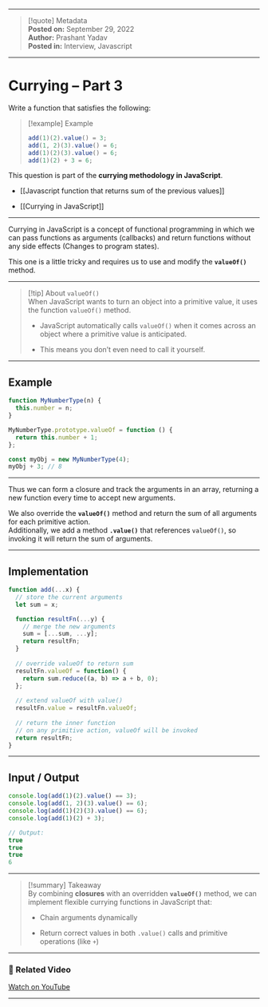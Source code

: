 
---

> [!quote] Metadata  
> **Posted on:** September 29, 2022  
> **Author:** Prashant Yadav  
> **Posted in:** Interview, Javascript

---

# Currying – Part 3

Write a function that satisfies the following:

> [!example] Example
> 
> ```javascript
> add(1)(2).value() = 3; 
> add(1, 2)(3).value() = 6; 
> add(1)(2)(3).value() = 6; 
> add(1)(2) + 3 = 6;
> ```

This question is part of the **currying methodology in JavaScript**.

- [[Javascript function that returns sum of the previous values]]
    
- [[Currying in JavaScript]]
    

---

Currying in JavaScript is a concept of functional programming in which we can pass functions as arguments (callbacks) and return functions without any side effects (Changes to program states).

This one is a little tricky and requires us to use and modify the **`valueOf()`** method.

---

> [!tip] About `valueOf()`  
> When JavaScript wants to turn an object into a primitive value, it uses the function `valueOf()` method.
> 
> - JavaScript automatically calls `valueOf()` when it comes across an object where a primitive value is anticipated.
>     
> - This means you don’t even need to call it yourself.
>     

---

## Example

```javascript
function MyNumberType(n) {
  this.number = n;
}

MyNumberType.prototype.valueOf = function () {
  return this.number + 1;
};

const myObj = new MyNumberType(4);
myObj + 3; // 8
```

---

Thus we can form a closure and track the arguments in an array, returning a new function every time to accept new arguments.

We also override the **`valueOf()`** method and return the sum of all arguments for each primitive action.  
Additionally, we add a method **`.value()`** that references `valueOf()`, so invoking it will return the sum of arguments.

---

## Implementation

```javascript
function add(...x) {
  // store the current arguments
  let sum = x;

  function resultFn(...y) {
    // merge the new arguments
    sum = [...sum, ...y];
    return resultFn;
  }
  
  // override valueOf to return sum
  resultFn.valueOf = function() {
    return sum.reduce((a, b) => a + b, 0);
  };
  
  // extend valueOf with value()
  resultFn.value = resultFn.valueOf;
  
  // return the inner function
  // on any primitive action, valueOf will be invoked
  return resultFn;
}
```

---

## Input / Output

```javascript
console.log(add(1)(2).value() == 3); 
console.log(add(1, 2)(3).value() == 6); 
console.log(add(1)(2)(3).value() == 6); 
console.log(add(1)(2) + 3);

// Output:
true
true
true
6
```

---

> [!summary] Takeaway  
> By combining **closures** with an overridden **`valueOf()`** method, we can implement flexible currying functions in JavaScript that:
> 
> - Chain arguments dynamically
>     
> - Return correct values in both `.value()` calls and primitive operations (like `+`)
>     

---

### 🎥 Related Video

[Watch on YouTube](https://youtu.be/qONGx06Z4_A)

---
